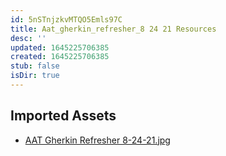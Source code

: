 ```yaml
---
id: 5nSTnjzkvMTQO5Emls97C
title: Aat_gherkin_refresher_8 24 21 Resources
desc: ''
updated: 1645225706385
created: 1645225706385
stub: false
isDir: true
---
```

## Imported Assets
- [AAT Gherkin Refresher 8-24-21.jpg](/assets/aat-gherkin-refresher-8-24-21.jpg)
